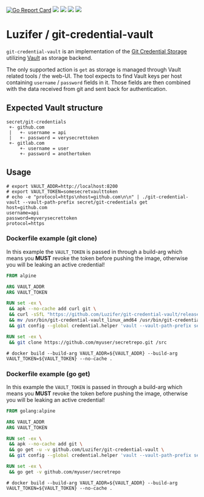 [![Go Report Card](https://goreportcard.com/badge/github.com/Luzifer/git-credential-vault)](https://goreportcard.com/report/github.com/Luzifer/git-credential-vault)
![](https://badges.fyi/github/license/Luzifer/git-credential-vault)
![](https://badges.fyi/github/downloads/Luzifer/git-credential-vault)
![](https://badges.fyi/github/latest-release/Luzifer/git-credential-vault)
![](https://knut.in/project-status/git-credential-vault)

# Luzifer / git-credential-vault

`git-credential-vault` is an implementation of the [Git Credential Storage](https://git-scm.com/book/en/v2/Git-Tools-Credential-Storage) utilizing [Vault](https://www.vaultproject.io/) as storage backend.

The only supported action is `get` as storage is managed through Vault related tools / the web-UI. The tool expects to find Vault keys per host containing `username` / `password` fields in it. Those fields are then combined with the data received from git and sent back for authentication.

## Expected Vault structure

```
secret/git-credentials
 +- github.com
 |   +- username = api
 |   +- password = verysecrettoken
 +- gitlab.com
     +- username = user
     +- password = anothertoken
```

## Usage

```console
# export VAULT_ADDR=http://localhost:8200
# export VAULT_TOKEN=somesecretvaulttoken
# echo -e "protocol=https\nhost=github.com\n\n" | ./git-credential-vault --vault-path-prefix secret/git-credentials get
host=github.com
username=api
password=myverysecrettoken
protocol=https
```

### Dockerfile example (git clone)

In this example the `VAULT_TOKEN` is passed in through a build-arg which means you **MUST** revoke the token before pushing the image, otherwise you will be leaking an active credential!

```Dockerfile
FROM alpine

ARG VAULT_ADDR
ARG VAULT_TOKEN

RUN set -ex \
 && apk --no-cache add curl git \
 && curl -sSfL "https://github.com/Luzifer/git-credential-vault/releases/download/v0.1.0/git-credential-vault_linux_amd64.tar.gz" | tar -xz -C /usr/bin \
 && mv /usr/bin/git-credential-vault_linux_amd64 /usr/bin/git-credential-vault \
 && git config --global credential.helper 'vault --vault-path-prefix secret/git-credentials'

RUN set -ex \
 && git clone https://github.com/myuser/secretrepo.git /src
```

```console
# docker build --build-arg VAULT_ADDR=${VAULT_ADDR} --build-arg VAULT_TOKEN=${VAULT_TOKEN} --no-cache .
```

### Dockerfile example (go get)

In this example the `VAULT_TOKEN` is passed in through a build-arg which means you **MUST** revoke the token before pushing the image, otherwise you will be leaking an active credential!

```Dockerfile
FROM golang:alpine

ARG VAULT_ADDR
ARG VAULT_TOKEN

RUN set -ex \
 && apk --no-cache add git \
 && go get -u -v github.com/Luzifer/git-credential-vault \
 && git config --global credential.helper 'vault --vault-path-prefix secret/git-credentials'

RUN set -ex \
 && go get -v github.com/myuser/secretrepo
```

```console
# docker build --build-arg VAULT_ADDR=${VAULT_ADDR} --build-arg VAULT_TOKEN=${VAULT_TOKEN} --no-cache .
```
